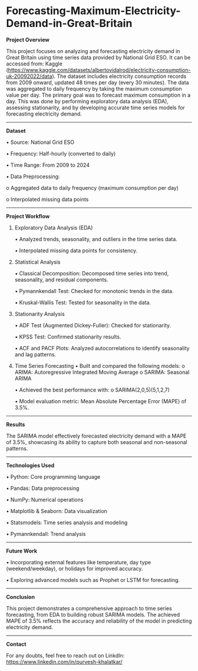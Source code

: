 # Forecasting-Maximum-Electricity-Demand-in-Great-Britain
**Project Overview**

This project focuses on analyzing and forecasting electricity demand in Great Britain using time series data provided by National Grid ESO. It can be accessed from: Kaggle (https://www.kaggle.com/datasets/albertovidalrod/electricity-consumption-uk-20092022/data). The dataset includes electricity consumption records from 2009 onward, updated 48 times per day (every 30 minutes). The data was aggregated to daily frequency by taking the maximum consumption value per day.
The primary goal was to forecast maximum consumption in a day. This was done by performing exploratory data analysis (EDA), assessing stationarity, and by developing accurate time series models for forecasting electricity demand.

________________________________________

**Dataset**

•	Source: National Grid ESO

•	Frequency: Half-hourly (converted to daily)

•	Time Range: From 2009 to 2024

•	Data Preprocessing:
  
  o	Aggregated data to daily frequency (maximum consumption per day)
  
  o	Interpolated missing data points
________________________________________

**Project Workflow**
1. Exploratory Data Analysis (EDA)

   •	Analyzed trends, seasonality, and outliers in the time series data.

   •	Interpolated missing data points for consistency.
   
3. Statistical Analysis
   
    •	Classical Decomposition: Decomposed time series into trend, seasonality, and residual components.
   
    •	Pymannkendall Test: Checked for monotonic trends in the data.
   
    •	Kruskal-Wallis Test: Tested for seasonality in the data.
   
4. Stationarity Analysis
   
    •	ADF Test (Augmented Dickey-Fuller): Checked for stationarity.
   
    •	KPSS Test: Confirmed stationarity results.
   
    •	ACF and PACF Plots: Analyzed autocorrelations to identify seasonality and lag patterns.
   
5. Time Series Forecasting
   • Built and compared the following models:
        o	ARIMA: Autoregressive Integrated Moving Average
        o	SARIMA: Seasonal ARIMA
      
    •	Achieved the best performance with:
        o	SARIMA(2,0,5)(5,1,2,7)
        
    •	Model evaluation metric: Mean Absolute Percentage Error (MAPE) of 3.5%.
________________________________________
**Results**

The SARIMA model effectively forecasted electricity demand with a MAPE of 3.5%, showcasing its ability to capture both seasonal and non-seasonal patterns.
________________________________________

**Technologies Used**

•	Python: Core programming language
    
•	Pandas: Data preprocessing
    
•	NumPy: Numerical operations
    
•	Matplotlib & Seaborn: Data visualization
        
•	Statsmodels: Time series analysis and modeling
        
•	Pymannkendall: Trend analysis
________________________________________

**Future Work**

•	Incorporating external features like temperature, day type (weekend/weekday), or holidays for improved accuracy.
        
•	Exploring advanced models such as Prophet or LSTM for forecasting.

________________________________________
    
**Conclusion**

This project demonstrates a comprehensive approach to time series forecasting, from EDA to building robust SARIMA models. The achieved MAPE of 3.5% reflects the accuracy and reliability of the model in predicting electricity demand.

________________________________________
    
**Contact**

For any doubts, feel free to reach out on LinkdIn: https://www.linkedin.com/in/purvesh-khalatkar/ 


